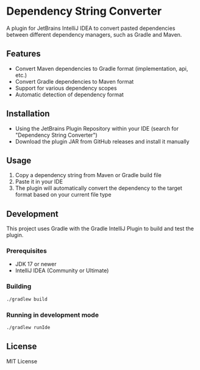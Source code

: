 # Dependency String Converter

A plugin for JetBrains IntelliJ IDEA to convert pasted dependencies between different dependency managers, such as Gradle and Maven.

## Features

- Convert Maven dependencies to Gradle format (implementation, api, etc.)
- Convert Gradle dependencies to Maven format
- Support for various dependency scopes
- Automatic detection of dependency format

## Installation

- Using the JetBrains Plugin Repository within your IDE (search for "Dependency String Converter")
- Download the plugin JAR from GitHub releases and install it manually

## Usage

1. Copy a dependency string from Maven or Gradle build file
2. Paste it in your IDE
3. The plugin will automatically convert the dependency to the target format based on your current file type

## Development

This project uses Gradle with the Gradle IntelliJ Plugin to build and test the plugin.

### Prerequisites

- JDK 17 or newer
- IntelliJ IDEA (Community or Ultimate)

### Building

```bash
./gradlew build
```

### Running in development mode

```bash
./gradlew runIde
```

## License

MIT License 
